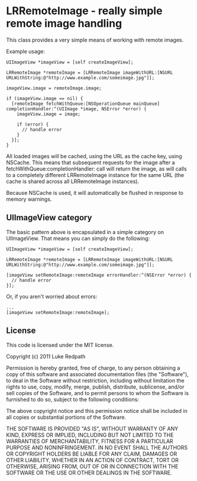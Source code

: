 # LRRemoteImage - really simple remote image handling

This class provides a very simple means of working with remote images.

Example usage:

    UIImageView *imageView = [self createImageView];
    
    LRRemoteImage *remoteImage = [LRRemoteImage imageWithURL:[NSURL URLWithString:@"http://www.example.com/someimage.jpg"]];
    
    imageView.image = remoteImage.image;

    if (imageView.image == nil) {
      [remoteImage fetchWithQueue:[NSOperationQueue mainQueue] completionHandler:^(UIImage *image, NSError *error) {
        imageView.image = image;
        
        if (error) {
          // handle error
        }
      }];
    }
    
All loaded images will be cached, using the URL as the cache key, using NSCache. This means that subsequent requests for the image after a fetchWithQueue:completionHandler: call will return the image, as will calls to a completely different LRRemoteImage instance for the same URL (the cache is shared across all LRRemoteImage instances).

Because NSCache is used, it will automatically be flushed in response to memory warnings.

## UIImageView category

The basic pattern above is encapsulated in a simple category on UIImageView. That means you can simply do the following:

    UIImageView *imageView = [self createImageView];
    
    LRRemoteImage *remoteImage = [LRRemoteImage imageWithURL:[NSURL URLWithString:@"http://www.example.com/someimage.jpg"]];
    
    [imageView setRemoteImage:remoteImage errorHandler:^(NSError *error) {
      // handle error
    }];
    
Or, if you aren't worried about errors:

    ...
    [imageView setRemoteImage:remoteImage];

## License

This code is licensed under the MIT license.

Copyright (c) 2011 Luke Redpath

Permission is hereby granted, free of charge, to any person obtaining
a copy of this software and associated documentation files (the
"Software"), to deal in the Software without restriction, including
without limitation the rights to use, copy, modify, merge, publish,
distribute, sublicense, and/or sell copies of the Software, and to
permit persons to whom the Software is furnished to do so, subject to
the following conditions:

The above copyright notice and this permission notice shall be
included in all copies or substantial portions of the Software.

THE SOFTWARE IS PROVIDED "AS IS", WITHOUT WARRANTY OF ANY KIND,
EXPRESS OR IMPLIED, INCLUDING BUT NOT LIMITED TO THE WARRANTIES OF
MERCHANTABILITY, FITNESS FOR A PARTICULAR PURPOSE AND
NONINFRINGEMENT. IN NO EVENT SHALL THE AUTHORS OR COPYRIGHT HOLDERS BE
LIABLE FOR ANY CLAIM, DAMAGES OR OTHER LIABILITY, WHETHER IN AN ACTION
OF CONTRACT, TORT OR OTHERWISE, ARISING FROM, OUT OF OR IN CONNECTION
WITH THE SOFTWARE OR THE USE OR OTHER DEALINGS IN THE SOFTWARE.
